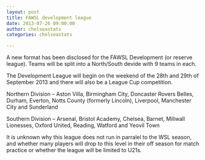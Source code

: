 ```yaml
---
layout: post
title: FAWSL development league
date: 2013-07-26 09:00:00
author: chelseastats
categories: chelseastats

---
```


A new format has been disclosed for the FAWSL Development (or reserve league). Teams will be split into a North/South devide with 9 teams in each.

The Development League will begin on the weekend of the 28th and 29th of September 2013 and there will also be a League Cup competition.

Northern Division – Aston Villa, Birmingham City, Doncaster Rovers Belles, Durham, Everton, Notts County (formerly Lincoln), Liverpool, Manchester City and Sunderland

Southern Division – Arsenal, Bristol Academy, Chelsea, Barnet, Millwall Lionesses, Oxford United, Reading, Watford and Yeovil Town

It is unknown why this league does not run in parralel to the WSL season, and whether many players will drop to this level in their off season for match practice or whether the league will be limited to U21s.